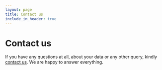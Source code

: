 ```yaml
---
layout: page
title: Contact us
include_in_header: true
---
```


# Contact us
If you have any questions at all, about your data or any other query, kindly [contact us](mailto:scanium@protonmail.com). We are happy to answer everything.

